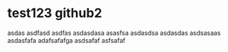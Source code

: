 # test123 github2
asdas
asdfasd
asdfas
asdasdasa
asasfsa
asdasdsa
asdasdas
asdsasaas
asdasfafa
adafsafafga
asdsafaf
asfsafaf
